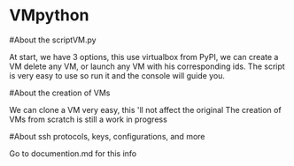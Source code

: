 # VMpython

#About the scriptVM.py

At start, we have 3 options, this use virtualbox from PyPI, we can create a VM
delete any VM, or launch any VM with his corresponding ids. The script is very easy
to use so run it and the console will guide you.

#About the creation of VMs

We can clone a VM very easy, this 'll not affect the original
The creation of VMs from scratch is still a work in progress

#About ssh protocols, keys, configurations, and more

Go to documention.md for this info
